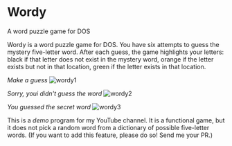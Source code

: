 # Wordy
A word puzzle game for DOS

Wordy is a word puzzle game for DOS. You have six attempts to guess the mystery five-letter word.
After each guess, the game highlights your letters:
black if that letter does not exist in the mystery word,
orange if the letter exists but not in that location,
green if the letter exists in that location.

*Make a guess*
![wordy1](https://user-images.githubusercontent.com/70386538/148605755-dd54cb68-2547-4ae6-829c-912b9a0e826d.png)

*Sorry, youi didn't guess the word*
![wordy2](https://user-images.githubusercontent.com/70386538/148605781-df584c60-9f67-447e-8100-64989bcbc0c0.png)

*You guessed the secret word*
![wordy3](https://user-images.githubusercontent.com/70386538/148605769-b140c046-b106-45bd-81a7-78333739cb3f.png)

This is a *demo* program for my YouTube channel.
It is a functional game, but it does not pick a random word from a dictionary of possible five-letter words.
(If you want to add this feature, please do so! Send me your PR.)
